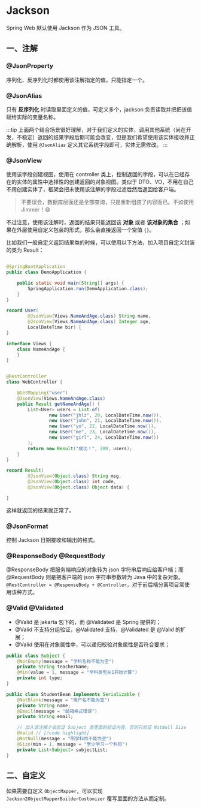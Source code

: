 # Jackson

Spring Web 默认使用 Jackson 作为 JSON 工具。

## 一、注解

### @JsonProperty

序列化、反序列化时都使用该注解指定的值，只能指定一个。

### @JsonAlias

只有 **反序列化** 时读取里面定义的值，可定义多个，jackson 负责读取并把把该值赋给实际的变量名称。

:::tip
上面两个结合场景很好理解，对于我们定义的实体，调用其他系统（尚在开发，不稳定）返回的结果字段后期可能会改变，但是我们希望使用该实体接收并正确解析，使用 `@JsonAlias`
定义其它系统字段即可，实体无需修改。
:::

### @JsonView

使用该字段创建视图，使用在 controller 类上，控制返回的字段，可以在已经存在的实体的属性中选择性的创建返回的对象视图。类似于
DTO、VO，不用在自己不用创建实体了，框架会把未使用该注解的字段过滤后然后返回给客户端。

> 不要误会，数据库层面还是全部查询，只是重新组装了内容而已。不如使用 Jimmer！😄

不过注意，使用该注解时，返回的结果只能返回该 **对象** 或者 **该对象的集合**
；如果在外层使用自定义包装的形式，那么会直接返回一个空值 `{}`。

比如我们一般自定义返回结果类的时候，可以使用以下方法，加入项目自定义封装的类为 Result：

```java

@SpringBootApplication
public class DemoApplication {

    public static void main(String[] args) {
        SpringApplication.run(DemoApplication.class);
    }
}

record User(
        @JsonView(Views.NameAndAge.class) String name,
        @JsonView(Views.NameAndAge.class) Integer age,
        LocalDateTime bir) {
}

interface Views {
    class NameAndAge {
    }
}


@RestController
class WebController {

    @GetMapping("user")
    @JsonView(Views.NameAndAge.class)
    public Result getNameAndAge() {
        List<User> users = List.of(
                new User("jhlz", 20, LocalDateTime.now()),
                new User("john", 21, LocalDateTime.now()),
                new User("yo", 22, LocalDateTime.now()),
                new User("me", 23, LocalDateTime.now()),
                new User("girl", 24, LocalDateTime.now())
        );
        return new Result("成功！", 200, users);
    }
}

record Result(
        @JsonView(Object.class) String msg,
        @JsonView(Object.class) int code,
        @JsonView(Object.class) Object data) {

}

```

这样就返回的结果就正常了。

### @JsonFormat

控制 Jackson 日期接收和输出的格式。

### @ResponseBody @RequestBody

@ResponseBody 把服务端响应的对象转为 json 字符串后响应给客户端；而 @RequestBody 则是把客户端的 json 字符串参数转为 Java
中的复杂对象。`@RestController = @ResponseBody + @Controller`，对于前后端分离项目常使用该种方式。

### @Valid @Validated

- @Valid 是 jakarta 包下的，而 @Validated 是 Spring 提供的；
- @Valid 不支持分组验证，@Validated 支持，@Validated 是 @Valid 的扩展；
- @Valid 使用在对象属性中，可以递归校验对象属性是否符合要求；

```java
public class Subject {
    @NotEmpty(message = "学科名称不能为空")
    private String teacherName;
    @Min(value = 1, message = "学科类型从1开始计算")
    private int type;
}

public class StudentBean implements Serializable {
    @NotBlank(message = "用户名不能为空")
    private String name;
    @Email(message = "邮箱格式错误")
    private String email;

    // 加入该注解才会验证 Subject 类里面的验证内容，否则只验证 NotNull Size
    @Valid // [!code highlight]
    @NotNull(message = "所学科目不能为空")
    @Size(min = 1, message = "至少学习一个科目")
    private List<Subject> subjectList;
}
```

## 二、自定义

如果需要自定义 `ObjectMapper`，可以实现 `Jackson2ObjectMapperBuilderCustomizer` 覆写里面的方法从而定制。

